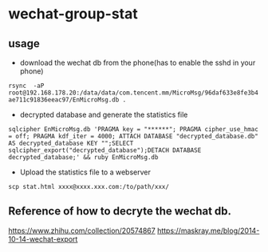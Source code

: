 # wechat-group-stat


## usage

- download the wechat db from the phone(has to enable the sshd in your phone)

 `rsync  -aP root@192.168.178.20:/data/data/com.tencent.mm/MicroMsg/96daf633e8fe3b4ae711c91836eeac97/EnMicroMsg.db .`

- decrypted database and generate the statistics file

```
sqlcipher EnMicroMsg.db 'PRAGMA key = "******"; PRAGMA cipher_use_hmac = off; PRAGMA kdf_iter = 4000; ATTACH DATABASE "decrypted_database.db" AS decrypted_database KEY "";SELECT sqlcipher_export("decrypted_database");DETACH DATABASE decrypted_database;' && ruby EnMicroMsg.db  
```


- Upload the statistics file to a webserver

`scp stat.html xxxx@xxxx.xxx.com:/to/path/xxx/`


## Reference of how to decryte the wechat db.

https://www.zhihu.com/collection/20574867
https://maskray.me/blog/2014-10-14-wechat-export
